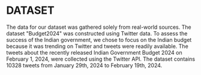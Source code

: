 # DATASET
The data for our dataset was gathered solely from real-world sources. The dataset "Budget2024" was constructed using Twitter data. To assess the success of the Indian government, we chose to focus on the Indian budget because it was trending on Twitter and tweets were readily available. The tweets about the recently released Indian Government Budget 2024 on February 1, 2024, were collected using the Twitter API. The dataset contains 10328 tweets from January 29th, 2024 to February 19th, 2024.
